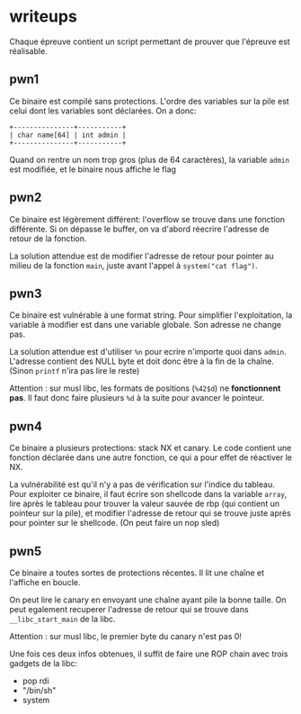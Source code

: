 # writeups

Chaque épreuve contient un script permettant de prouver que l'épreuve est
réalisable.

## pwn1
Ce binaire est compilé sans protections. 
L'ordre des variables sur la pile est celui dont les variables sont déclarées.
On a donc:

```
+---------------+-----------+
| char name[64] | int admin |
+---------------+-----------+
```

Quand on rentre un nom trop gros (plus de 64 caractères), la variable `admin`
est modifiée, et le binaire nous affiche le flag


## pwn2
Ce binaire est légèrement différent: l'overflow se trouve dans une fonction
différente. Si on dépasse le buffer, on va d'abord réecrire l'adresse de retour
de la fonction.

La solution attendue est de modifier l'adresse de retour pour pointer au milieu
de la fonction `main`, juste avant l'appel à `system("cat flag")`.


## pwn3
Ce binaire est vulnérable à une format string. Pour simplifier l'exploitation,
la variable à modifier est dans une variable globale. Son adresse ne change pas.

La solution attendue est d'utiliser `%n` pour ecrire n'importe quoi dans
`admin`. L'adresse contient des NULL byte et doit donc être à la fin de la
chaîne. (Sinon `printf` n'ira pas lire le reste)

Attention : sur musl libc, les formats de positions (`%42$d`) ne **fonctionnent
pas**. Il faut donc faire plusieurs `%d` à la suite pour avancer le pointeur.


## pwn4
Ce binaire a plusieurs protections: stack NX et canary. Le code contient une
fonction déclarée dans une autre fonction, ce qui a pour effet de réactiver le
NX.

La vulnérabilité est qu'il n'y a pas de vérification sur l'indice du tableau.
Pour exploiter ce binaire, il faut écrire son shellcode dans la variable
`array`, lire après le tableau pour trouver la valeur sauvée de rbp (qui
contient un pointeur sur la pile), et modifier l'adresse de retour qui se trouve
juste après pour pointer sur le shellcode. (On peut faire un nop sled)


## pwn5
Ce binaire a toutes sortes de protections récentes. Il lit une chaîne et
l'affiche en boucle.

On peut lire le canary en envoyant une chaîne ayant pile la bonne taille. On
peut egalement recuperer l'adresse de retour qui se trouve dans
`__libc_start_main` de la libc.

Attention : sur musl libc, le premier byte du canary n'est pas 0!

Une fois ces deux infos obtenues, il suffit de faire une ROP chain avec trois
gadgets de la libc:
- pop rdi
- "/bin/sh"
- system
